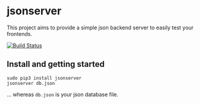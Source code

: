 # jsonserver

This project aims to provide a simple json backend server to easily test your frontends.

[![Build Status](https://travis-ci.org/timofurrer/jsonserver.svg)](https://travis-ci.org/timofurrer/jsonserver)

## Install and getting started

    sudo pip3 install jsonserver
    jsonserver db.json

... whereas `db.json` is your json database file.
